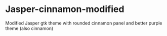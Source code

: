 # Jasper-cinnamon-modified
Modified Jasper gtk theme with rounded cinnamon panel and better purple theme (also cinnamon)
